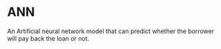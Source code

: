 # ANN

An Artificial neural network model that can predict whether the borrower will pay back the loan or not.
